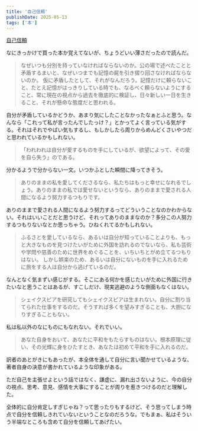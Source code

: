 ```yaml
---
title: '自己信頼'
publishDate: 2025-05-13
tags: ['本']
---
```


[自己信頼](https://www.amazon.co.jp/dp/4903212106)

なにきっかけで買った本か覚えてないが、ちょうどいい薄さだったので読んだ。

> なぜいつも分別を持っていなければならないのか。公の場で述べたことと矛盾するまいと、なぜいつまでも記憶の屍を引き摺り回さなければならないのか。
> 仮に矛盾したとして、それがなんだろう。記憶だけに頼らないこと、たとえ記憶がはっきりしている時でも、なるべく頼らないようにすること、常に現在の視点から過去を徹底的に検証し、日々新しい一日を生きること、それが懸命な態度だと思われる。

自分が矛盾しているかどうか、あまり気にしたことなかったなぁとふと思う。なんなら「これって私が言ったんでしたっけ？」とかってよく言っている気がする。それはそれでやばい気もするし、もしかしたら周りからめんどくさいやつだと思われているかもしれない。

> 「われわれは自分が愛するものを手にしているが、欲望によって、その愛を自ら失う」のである。

分かるようで分からない一文。いつかふとした瞬間に降ってきそう。

> ありのままの私を愛してくださるなら、私たちはもっと幸せになれるでしょう。ありのままの私では愛せないというなら、ありのままで愛される人間になるよう努力するつもりです。

ありのままで愛される人間になるよう努力するってどういうことなのかわからない。それはいいことだと思うけど、それってありのままなのか？多分この人努力するつもりないなとか思っちゃう。ひねくれてるかもしれない。

> ふるさとを愛しているなら、あるいは自分が知っていることよりも、もっと大きなものを見つけたいがために外国を訪れるのでないなら、私も芸術や学問や慈善のために世界をめぐることを、いちいちとがめ立てるつもりはない。
> しかし娯楽のため、あるいは自分にないものを手に入れるために旅をする人は自分から逃げているのだ。

なんとなく気まずい感じがする。そこにある何かを感じたいがために外国に行きたいなと思うことはあるが、すこしだけ、現実逃避のような側面もなくはない。

> シェイクスピアを研究してもシェイクスピアは生まれない。自分に割り当てられた仕事をするのだ。そうすれば多くを望みすぎることも、大胆になりすぎることもない。

私は私以外のなにものにもなれない。それでいい。

> あなた自身をおいて、あなたに平和をもたらすものはない。根本原理に従い、その光輝に身をひたすとき、あなたは初めて平和を手に入れるのだ。

訳者のあとがきにもあったが、本全体を通して自分に言い聞かせているような、著者自身の決意が書かれているような印象がある。

ただ自己を主張せよという話ではなく、謙虚に、漏れ出さないように、今の自分の視点、思考、意見、感情を大事にすることが周りを惹きつけるのだと理解した。

全体的に自分肯定しすぎじゃね？って思ったりもするけど、そう思ってしまう時点で自分を信頼しきれていないということなのだろうな。でもまぁ、私はそういう半端なところも含めて自分を信頼してあげたい。
